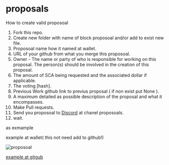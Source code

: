 # proposals
How to create valid proposoal

1. Fork this repo.
2. Create new folder with name of block proposoal and/or add to exist new file.
3. Proposoal name how it named at wallet.
4. URL of your github from what you merge this proposoal.
5. Owner - The name or party of who is responsible for working on this proposal. The person(s) should be involved in the creation of this proposal.
6. The amount of SCA being requested and the associated dollar if applicable.
7. The voting [hash].
8. Previous Work github link to previus proposal ( if non exist put None ).
9. A maximum detailed as possible description of the proposal and what it encompasses.
11. Make Pull requests.
12. Send you proposoal to [Discord](https://discord.gg/HKbdGANbZA) at chanel proposoals.
13. wait.

as exmample

example at wallet( this not need add to github!)

![proposoal](https://user-images.githubusercontent.com/32709596/110054174-4ce14c80-7d63-11eb-9872-ac265415cf28.png)

[example at gitgub](https://github.com/mraksoll4/proposals/blob/master/2000/Qt-Exchange-Widget.md)
